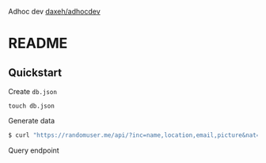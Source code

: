 Adhoc dev [daxeh/adhocdev](https://my-json-server.typicode.com/daxeh/adhocdev)


# README

## Quickstart

Create `db.json`

```
touch db.json
```

Generate data

```bash
$ curl "https://randomuser.me/api/?inc=name,location,email,picture&nat=au&page=1&results=20&format=pretty" | jq 'del(.info)' | jq .results | jq to_entries | jq 'map( (.value.id = 10000+.key ) | .value)' | jq -S
```

Query endpoint
